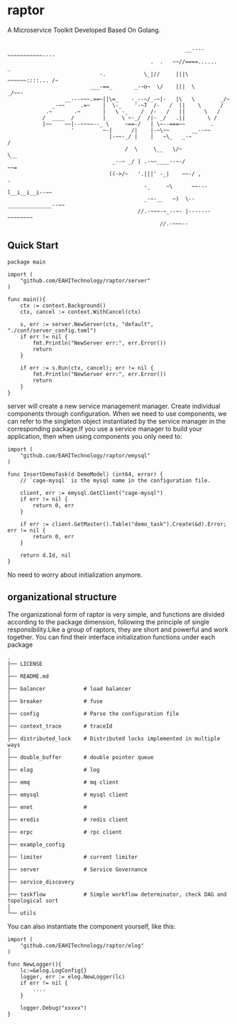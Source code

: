 # raptor
A Microservice Toolkit Developed Based On Golang.

```
        
                                                        __----~~~~~~~~~~~----
                                             .  .   ~~//====......          _
                             -.            \_|//     |||\  ~~~~~~::::... /~
                          ___-==_       _-~o~  \/    |||  \          _/~~-
                  __---~~~.==~||\=_    -_--~/_-~|-   |\   \        _/~
              _-~~     .=~    |  \-_    '-~7  /-   /  ||    \      /
            .~       .~       |   \ -_    /  /-   /   ||      \   /
           /  ____  /         |     \ ~-_/  /|- _/   .||       \ /
           |~~    ~~|--~~~~--_ \     ~==-/   | \~--===~~        .
                    '         ~-|      /|    |-~\~~       __--~~
                                |-~~-_/ |    |   ~\_   _-~            /
                                     /  \     \__   \/~                \__
                                 _--~ _/ | .-~~____--~-/                  ~~=
                                ((->/~   '.|||' -_|    ~~-/ ,              . 
                                           -_     ~\      ~~---l__i__i__i--~~
                                           _-~-__   ~)  \--______________--~~
                                         //.-~~~-~_--~- |-------~~~~~~~~
                                                //.-~~~--    
```

## Quick Start

```
package main

import (
    "github.com/EAHITechnology/raptor/server"
)

func main(){
    ctx := context.Background()
    ctx, cancel := context.WithCancel(ctx)

    s, err := server.NewServer(ctx, "default", "./conf/server_config.toml")
    if err != nil {
    	fmt.Println("NewServer err:", err.Error())
    	return
    }
    
    if err := s.Run(ctx, cancel); err != nil {
    	fmt.Println("NewServer err:", err.Error())
    	return
    }
}
```

server will create a new service management manager. Create individual components through configuration.
When we need to use components, we can refer to the singleton object instantiated by the service manager in the corresponding package.If you use a service manager to build your application, then when using components you only need to:

```
import (
	"github.com/EAHITechnology/raptor/emysql"
)

func InsertDemoTask(d DemoModel) (int64, error) {
    // `cage-mysql` is the mysql name in the configuration file.

	client, err := emysql.GetClient("cage-mysql")
	if err != nil {
		return 0, err
	}

	if err := client.GetMaster().Table("demo_task").Create(&d).Error; err != nil {
		return 0, err
	}

	return d.Id, nil
}
```

No need to worry about initialization anymore.

## organizational structure
The organizational form of raptor is very simple, and functions are divided according to the package dimension, following the principle of single responsibility.Like a group of raptors, they are short and powerful and work together. You can find their interface initialization functions under each package

```
.
├── LICENSE
│
├── README.md
│
├── balancer            # load balancer
│
├── breaker             # fuse
│
├── config              # Parse the configuration file
│
├── context_trace       # traceId
│
├── distributed_lock    # Distributed locks implemented in multiple ways
│
├── double_buffer       # double pointer queue
│
├── elog                # log
│
├── emq                 # mq client
│
├── emysql              # mysql client
│
├── enet                # 
│
├── eredis              # redis client
│
├── erpc                # rpc client
│
├── example_config
│
├── limiter             # current limiter
│
├── server              # Service Governance 
│
├── service_discovery   
│
├── taskflow            # Simple workflow determinator, check DAG and topological sort
│
└── utils
```

You can also instantiate the component yourself, like this:

```
import (
    "github.com/EAHITechnology/raptor/elog"
)

func NewLogger(){
    lc:=&elog.LogConfig{}
    logger, err := elog.NewLogger(lc)
    if err != nil {
        ....
    }

    logger.Debug("xxxxx")
}
```